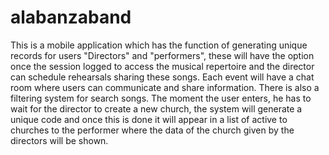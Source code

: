 # alabanzaband
This is a mobile application which has the function of generating unique records for users "Directors" and "performers", these will have the option once the session  logged to access the musical repertoire and the director can schedule rehearsals sharing these songs. Each event will have a chat room where users can communicate and share information. There is also a filtering system for search songs. The moment the user enters, he has to wait for the director to create a new church, the system will generate a unique code and once this is done it will appear in a list of active to churches to the performer where the data of the church given by the directors will be shown.
